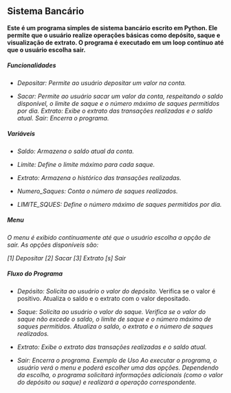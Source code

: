 ## Sistema Bancário 
**Este é um programa simples de sistema bancário escrito em Python. Ele permite que o usuário realize operações básicas como depósito, saque e visualização de extrato. 
O programa é executado em um loop contínuo até que o usuário escolha sair.**

##### Funcionalidades
* *Depositar: 
Permite ao usuário depositar um valor na conta.*

* *Sacar:
Permite ao usuário sacar um valor da conta, respeitando o saldo disponível, o limite de saque e o número máximo de saques permitidos por dia.
Extrato: Exibe o extrato das transações realizadas e o saldo atual.
Sair: Encerra o programa.*

##### Variáveis
* *Saldo: Armazena o saldo atual da conta.*

 * *Limite: Define o limite máximo para cada saque.*

*  *Extrato: Armazena o histórico das transações realizadas.*

* *Numero_Saques: Conta o número de saques realizados.*

*  *LIMITE_SQUES: Define o número máximo de saques permitidos por dia.*

##### Menu

*O menu é exibido continuamente até que o usuário escolha a opção de sair. As opções disponíveis são:*
   
   *[1] Depositar
   [2] Sacar
   [3] Extrato
   [s] Sair*
   

##### Fluxo do Programa
* *Depósito: Solicita ao usuário o valor do depósito.*
  Verifica se o valor é positivo.
  Atualiza o saldo e o extrato com o valor depositado.

* *Saque: Solicita ao usuário o valor do saque.
Verifica se o valor do saque não excede o saldo, o limite de saque e o número máximo de saques permitidos.
Atualiza o saldo, o extrato e o número de saques realizados.*

* *Extrato: Exibe o extrato das transações realizadas e o saldo atual.*

* *Sair: Encerra o programa.
Exemplo de Uso
Ao executar o programa, o usuário verá o menu e poderá escolher uma das opções. Dependendo da escolha, 
o programa solicitará informações adicionais (como o valor do depósito ou saque) e realizará a operação correspondente.*

